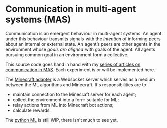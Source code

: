 # Communication in multi-agent systems (MAS)
Communication is an emergent behaviour in multi-agent systems. An agent under
this behaviour transmits signals with the _intention_ of informing peers about
an internal or external state. An agent’s peers are other agents in the
environment whose _goals are aligned_ with goals of the agent. All agents
pursuing common goal in an environment form a collective.

This source code goes hand in hand with my [series of articles on communication
in MAS][manyagents-communication]. Each experiment is or will be implemented
here.

The [Minecraft adapter](./mc-adapter) is a Websocket server which serves as a
medium between the ML algorithms and Minecraft. It's responsibilities are to
- maintain connection to the Minecraft server for each agent;
- collect the environment into a form suitable for ML;
- relay actions from ML into Minecraft bot actions;
- calculate rewards.

The [python ML](./rl) is still WIP, there isn't much to see yet.

<!-- References -->
[manyagents-communication]: https://manyagents.ai/tags/communication
